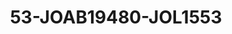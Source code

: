 ---
title: 53-JOAB19480-JOL1553
image: /v1543919832/viterbo/53-JOAB19480-JOL1553.jpg
brand: jolie
layout: vestito
---